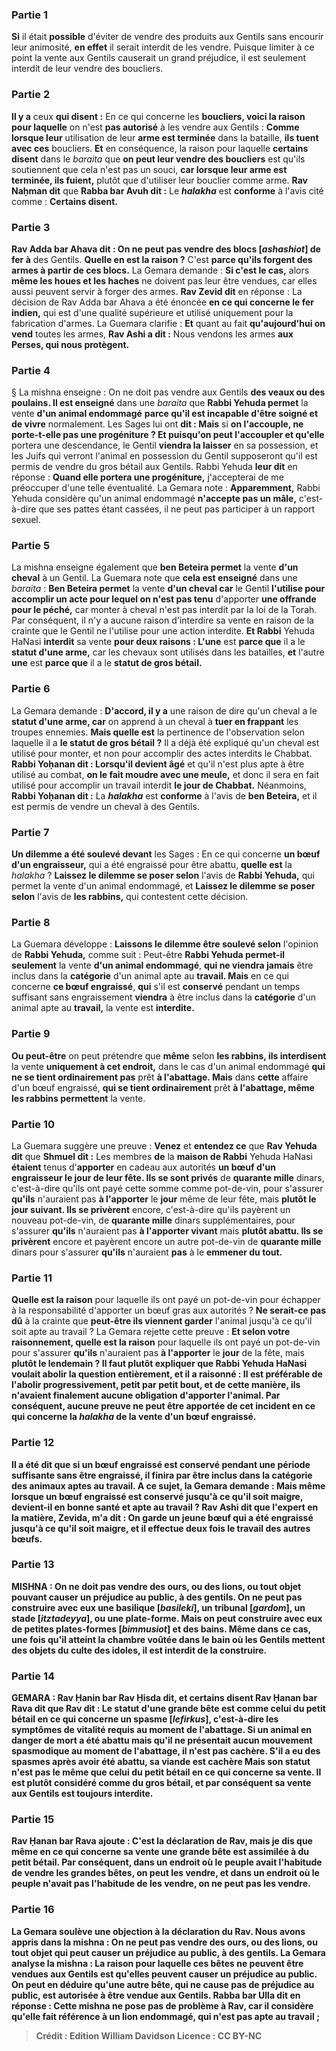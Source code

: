 
### Partie 1
<b>Si</b> il était <b>possible</b> d'éviter de vendre des produits aux Gentils sans encourir leur animosité, <b>en effet</b> il serait interdit de les vendre. Puisque limiter à ce point la vente aux Gentils causerait un grand préjudice, il est seulement interdit de leur vendre des boucliers.

### Partie 2
<b>Il y a</b> ceux <b>qui disent :</b> En ce qui concerne les <b>boucliers, voici la raison pour laquelle</b> on n'est <b>pas autorisé</b> à les vendre aux Gentils : <b>Comme lorsque leur</b> utilisation de leur <b>arme est terminée</b> dans la bataille, <b>ils tuent avec ces</b> boucliers. <b>Et</b> en conséquence, la raison pour laquelle <b>certains disent</b> dans le <i>baraita</i> que <b>on peut leur vendre des boucliers</b> est qu'ils soutiennent que cela n'est pas un souci, <b>car lorsque leur arme est terminée, ils fuient,</b> plutôt que d'utiliser leur bouclier comme arme. <b>Rav Naḥman dit</b> que <b>Rabba bar Avuh dit :</b> Le <b><i>halakha</i></b> est <b>conforme</b> à l'avis cité comme : <b>Certains disent.</b>

### Partie 3
<b>Rav Adda bar Ahava dit : On ne peut pas vendre des blocs [<i>ashashiot</i>] de fer à</b> des Gentils. <b>Quelle en est la raison ?</b> C'est <b>parce qu'ils forgent des armes à partir de ces blocs.</b> La Gemara demande : <b>Si c'est le cas,</b> alors <b>même les houes et les haches</b> ne doivent pas leur être vendues, car elles aussi peuvent servir à forger des armes. <b>Rav Zevid dit</b> en réponse : La décision de Rav Adda bar Ahava a été énoncée <b>en ce qui concerne le fer indien,</b> qui est d'une qualité supérieure et utilisé uniquement pour la fabrication d'armes. La Guemara clarifie : <b>Et</b> quant au fait <b>qu'aujourd'hui on vend</b> toutes les armes, <b>Rav Ashi a dit :</b> Nous vendons les armes <b>aux Perses, qui nous protègent.</b>

### Partie 4
§ La mishna enseigne : On ne doit pas vendre aux Gentils <b>des veaux ou des poulains. Il est enseigné</b> dans une <i>baraita</i> que <b>Rabbi Yehuda permet</b> la vente <b>d'un animal endommagé</b> <b>parce qu'il est incapable d'être soigné et de vivre</b> normalement. Les Sages lui ont <b>dit : Mais</b> si <b>on l'accouple, ne porte-t-elle pas une progéniture ? Et puisqu'on peut l'accoupler et qu'elle</b> portera une descendance,</b> le Gentil <b>viendra la laisser</b> en sa possession, et les Juifs qui verront l'animal en possession du Gentil supposeront qu'il est permis de vendre du gros bétail aux Gentils. Rabbi Yehuda <b>leur dit</b> en réponse : <b>Quand elle portera une progéniture,</b> j'accepterai de me préoccuper d'une telle éventualité. La Gemara note : <b>Apparemment,</b> Rabbi Yehuda considère qu'un animal endommagé <b>n'accepte pas un mâle,</b> c'est-à-dire que ses pattes étant cassées, il ne peut pas participer à un rapport sexuel.

### Partie 5
La mishna enseigne également que <b>ben Beteira permet</b> la vente <b>d'un cheval</b> à un Gentil. La Guemara note que <b>cela est enseigné</b> dans une <i>baraita</i> : <b>Ben Beteira permet</b> la vente <b>d'un cheval car</b> le Gentil <b>l'utilise pour accomplir un acte pour lequel on n'est pas tenu</b> d'apporter <b>une offrande pour le péché,</b> car monter à cheval n'est pas interdit par la loi de la Torah. Par conséquent, il n'y a aucune raison d'interdire sa vente en raison de la crainte que le Gentil ne l'utilise pour une action interdite. <b>Et Rabbi</b> Yehuda HaNasi <b>interdit</b> sa vente <b>pour deux raisons : L'une</b> est <b>parce que</b> il a le <b>statut d'une arme,</b> car les chevaux sont utilisés dans les batailles, <b>et</b> l'autre <b>une</b> est <b>parce que</b> il a le <b>statut de gros bétail.</b>

### Partie 6
La Gemara demande : <b>D'accord, il y a</b> une raison de dire qu'un cheval a le <b>statut d'une arme, car</b> on apprend à un cheval à <b>tuer en frappant</b> les troupes ennemies. <b>Mais quelle est</b> la pertinence de l'observation selon laquelle il a <b>le statut de gros bétail ?</b> Il a déjà été expliqué qu'un cheval est utilisé pour monter, et non pour accomplir des actes interdits le Chabbat. <b>Rabbi Yoḥanan dit : Lorsqu'il devient âgé</b> et qu'il n'est plus apte à être utilisé au combat, <b>on le fait moudre avec une meule,</b> et donc il sera en fait utilisé pour accomplir un travail interdit <b>le jour de Chabbat.</b> Néanmoins, <b>Rabbi Yoḥanan dit :</b> La <b><i>halakha</i></b> est <b>conforme</b> à l'avis de <b>ben Beteira,</b> et il est permis de vendre un cheval à des Gentils.

### Partie 7
<b>Un dilemme a été soulevé devant</b> les Sages : En ce qui concerne <b>un bœuf d'un engraisseur,</b> qui a été engraissé pour être abattu, <b>quelle est</b> la <i>halakha</i> ? <b>Laissez le dilemme se poser selon</b> l'avis de <b>Rabbi Yehuda,</b> qui permet la vente d'un animal endommagé, et <b>Laissez le dilemme se poser selon</b> l'avis de <b>les rabbins,</b> qui contestent cette décision.

### Partie 8
La Guemara développe : <b>Laissons le dilemme être soulevé selon</b> l'opinion de <b>Rabbi Yehuda,</b> comme suit : Peut-être <b>Rabbi Yehuda permet-il seulement</b> la vente <b>d'un animal endommagé</b>, <b>qui ne viendra jamais</b> être inclus dans la <b>catégorie</b> d'un animal apte au <b>travail. Mais</b> en ce qui concerne <b>ce bœuf engraissé</b>, <b>qui</b> s'il est <b>conservé</b> pendant un temps suffisant sans engraissement <b>viendra</b> à être inclus dans la <b>catégorie</b> d'un animal apte au <b>travail,</b> la vente est <b>interdite.</b>

### Partie 9
<b>Ou peut-être</b> on peut prétendre que <b>même</b> selon <b>les rabbins, ils interdisent</b> la vente <b>uniquement à cet endroit,</b> dans le cas d'un animal endommagé <b>qui ne se tient ordinairement pas</b> prêt <b>à l'abattage. Mais</b> dans <b>cette</b> affaire d'un bœuf engraissé, <b>qui se tient ordinairement</b> prêt <b>à l'abattage, même les rabbins permettent</b> la vente.

### Partie 10
La Guemara suggère une preuve : <b>Venez</b> et <b>entendez ce</b> que <b>Rav Yehuda dit</b> que <b>Shmuel dit :</b> Les membres <b>de</b> la <b>maison de Rabbi</b> Yehuda HaNasi <b>étaient</b> tenus d'<b>apporter</b> en cadeau aux autorités <b>un bœuf d'un engraisseur le jour de leur fête. Ils se sont privés</b> de <b>quarante mille</b> dinars, c'est-à-dire qu'ils ont payé cette somme comme pot-de-vin, pour s'assurer <b>qu'ils</b> n'auraient pas <b>à l'apporter</b> le <b>jour</b> même de leur fête, mais <b>plutôt le jour suivant. Ils se privèrent</b> encore, c'est-à-dire qu'ils payèrent un nouveau pot-de-vin, de <b>quarante mille</b> dinars supplémentaires, pour s'assurer <b>qu'ils</b> n'auraient pas <b>à l'apporter vivant</b> mais <b>plutôt abattu. Ils se privèrent</b> encore et payèrent encore un autre pot-de-vin de <b>quarante mille</b> dinars pour s'assurer <b>qu'ils</b> n'auraient <b>pas</b> à le <b>emmener du tout.</b>

### Partie 11
<b>Quelle est la raison</b> pour laquelle ils ont payé un pot-de-vin pour échapper à la responsabilité d'apporter un bœuf gras aux autorités ? <b>Ne serait-ce pas dû</b> à la crainte que <b>peut-être ils viennent garder</b> l'animal jusqu'à ce qu'il soit apte au travail ? La Gemara rejette cette preuve : <b>Et selon votre raisonnement, quelle est la raison</b> pour laquelle ils ont payé un pot-de-vin pour s'assurer <b>qu'ils</b> n'auraient pas <b>à l'apporter</b> le <b>jour</b> de la fête, mais <b>plutôt le lendemain ? Il faut plutôt expliquer que <b>Rabbi</b> Yehuda HaNasi <b>voulait abolir la question</b> entièrement, <b>et il a raisonné :</b> Il est préférable de l'<b>abolir</b> <b>progressivement, petit</b> par <b>petit bout,</b> et de cette manière, ils n'avaient finalement aucune obligation d'apporter l'animal. Par conséquent, aucune preuve ne peut être apportée de cet incident en ce qui concerne la <i>halakha</i> de la vente d'un bœuf engraissé.

### Partie 12
Il a été dit que si un bœuf engraissé est conservé pendant une période suffisante sans être engraissé, il finira par être inclus dans la catégorie des animaux aptes au travail. A ce sujet, la Gemara demande : <b>Mais</b> même <b>lorsque</b> un bœuf engraissé est <b>conservé</b> jusqu'à ce qu'il soit maigre, devient-il <b>en bonne santé et apte au travail ? Rav Ashi dit</b> que l'expert en la matière, <b>Zevida, m'a dit : On garde un jeune bœuf</b> qui a été engraissé jusqu'à ce qu'il soit maigre, <b>et il effectue deux fois</b> le travail des autres bœufs.

### Partie 13
<strong>MISHNA :</strong> <b>On ne doit pas vendre des ours, ou des lions, ou tout objet pouvant causer un préjudice au public, à</b> des gentils. <b>On ne peut pas construire avec eux une basilique [<i>basileki</i>], un tribunal [<i>gardom</i>], un stade [<i>itztadeyya</i>], ou une plate-forme. Mais on peut construire avec eux de petites plates-formes [<i>bimmusiot</i>] et des bains.</b> Même dans ce cas, une fois qu'il <b>atteint la chambre voûtée</b> dans le bain <b>où</b> les Gentils <b>mettent</b> des objets du culte des <b>idoles, il est interdit de la construire</b>.

### Partie 14
<strong>GEMARA :</strong> <b>Rav Ḥanin bar Rav Ḥisda dit, et certains disent Rav Ḥanan bar Rava dit</b> que <b>Rav dit :</b> Le statut d'une <b>grande bête est comme</b> celui du <b>petit bétail en ce qui concerne un spasme [<i>lefirkus</i>],</b> c'est-à-dire les symptômes de vitalité requis au moment de l'abattage. Si un animal en danger de mort a été abattu mais qu'il ne présentait aucun mouvement spasmodique au moment de l'abattage, il n'est pas cachère. S'il a eu des spasmes après avoir été abattu, sa viande est cachère <b>Mais</b> son statut n'est <b>pas</b> le même que celui du petit bétail <b>en ce qui concerne</b> sa <b>vente.</b> Il est plutôt considéré comme du gros bétail, et par conséquent sa vente aux Gentils est toujours interdite.

### Partie 15
Rav Ḥanan bar Rava ajoute : C'est la déclaration de Rav, <b>mais je dis</b> que <b>même en ce qui concerne</b> sa <b>vente</b> une grande bête est assimilée à du petit bétail. Par conséquent, dans <b>un endroit où</b> le peuple <b>avait l'habitude de vendre</b> les grandes bêtes, <b>on peut les vendre</b>, et dans un endroit <b>où</b> le peuple n'avait <b>pas</b> l'habitude <b>de les vendre</b>, <b>on ne peut pas les vendre</b>.

### Partie 16
La Gemara soulève une objection à la déclaration du Rav. <b>Nous avons appris</b> dans la mishna : <b>On ne peut pas vendre des ours, ou des lions, ou tout objet qui peut causer un préjudice au public, à</b> des gentils. La Gemara analyse la mishna : <b>La raison pour laquelle</b> ces bêtes ne peuvent être vendues aux Gentils est qu'elles <b>peuvent causer un préjudice au public.</b> On peut en déduire qu'une autre bête, qui <b>ne cause pas de préjudice au public, est autorisée</b> à être vendue aux Gentils. <b>Rabba bar Ulla dit</b> en réponse : Cette mishna ne pose pas de problème à Rav, car il considère qu'elle fait référence <b>à un lion endommagé,</b> qui n'est pas apte au travail ;

>Crédit : Edition William Davidson
>Licence : CC BY-NC